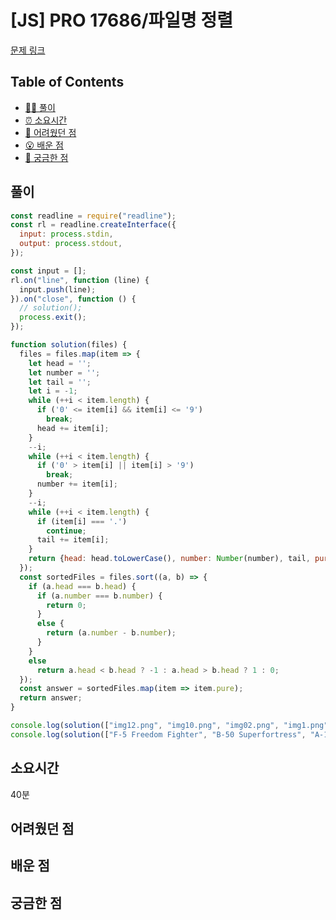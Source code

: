 # [JS] PRO 17686/파일명 정렬

[문제 링크](https://school.programmers.co.kr/learn/courses/30/lessons/17686)

<!-- 제목으로 다음과 같은 내용으로 작성해주세요 ! -->
<!-- 📕 백준 : BOJ 문제번호/문제제목 e.g. BOJ 2577/숫자의 개수 -->
<!-- 📗 프로그래머스 : PRO 문제번호/문제제목 e.g. PRO 120812/최빈값 구하기 -->
<!-- 백준허브를 사용하시면 프로그래머스의 문제번호도 확인하실 수 있습니다 -->

## Table of Contents

- [✍🏻 풀이](#풀이)
- [⏰ 소요시간](#소요시간)
- [🫠 어려웠던 점](#어려웠던-점)
- [😮 배운 점](#배운-점)
- [🤔 궁금한 점](#궁금한-점)

## 풀이

<!-- ```옆에 사용하는 언어를 기입하세요 e.g. javascript, python -->

```javascript
const readline = require("readline");
const rl = readline.createInterface({
  input: process.stdin,
  output: process.stdout,
});

const input = [];
rl.on("line", function (line) {
  input.push(line);
}).on("close", function () {
  // solution();
  process.exit();
});

function solution(files) {
  files = files.map(item => {
    let head = '';
    let number = '';
    let tail = '';
    let i = -1;
    while (++i < item.length) {
      if ('0' <= item[i] && item[i] <= '9')
        break;
      head += item[i];
    }
    --i;
    while (++i < item.length) {
      if ('0' > item[i] || item[i] > '9')
        break;
      number += item[i];
    }
    --i;
    while (++i < item.length) {
      if (item[i] === '.')
        continue;
      tail += item[i];
    }
    return {head: head.toLowerCase(), number: Number(number), tail, pure: item};
  });
  const sortedFiles = files.sort((a, b) => {
    if (a.head === b.head) {
      if (a.number === b.number) {
        return 0;
      }
      else {
        return (a.number - b.number);
      }
    }
    else
      return a.head < b.head ? -1 : a.head > b.head ? 1 : 0;
  });
  const answer = sortedFiles.map(item => item.pure);
  return answer;
}

console.log(solution(["img12.png", "img10.png", "img02.png", "img1.png", "IMG01.GIF", "img2.JPG"]));
console.log(solution(["F-5 Freedom Fighter", "B-50 Superfortress", "A-10 Thunderbolt II", "F-14 Tomcat"]));
```

## 소요시간
40분

## 어려웠던 점

## 배운 점

## 궁금한 점
